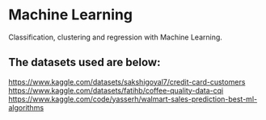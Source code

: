 # Machine Learning
Classification, clustering and regression with Machine Learning.

## The datasets used are below:

https://www.kaggle.com/datasets/sakshigoyal7/credit-card-customers
https://www.kaggle.com/datasets/fatihb/coffee-quality-data-cqi
https://www.kaggle.com/code/yasserh/walmart-sales-prediction-best-ml-algorithms
 
